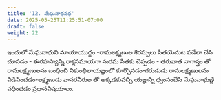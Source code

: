 ```yaml
---
title: '12. మేఘనాథవధ'
date: 2025-05-25T11:25:51-07:00
draft: false
weight: 22
---
```


ఇందులో మేఘనాథుని మాయాయుద్ధం -రామలక్ష్మణుల శిరస్సులు సీతయెదుట పడేలా చేసి చూపడం - ఈరహస్యాన్ని రాక్షసమాయగా సురమ సీతకు చెప్పడం - తరువాత నాగాస్త్రం తో రామలక్ష్మణులను బంధించి నికుంభిలాయజ్ఞంలో కూర్చొనడం-గరుడుడు రామలక్ష్మణులను విడిపించడం-లక్ష్మణుడు వానరవీరుల తో అక్కడకువచ్చి యజ్ఞాన్ని ధ్వంసంచేసి మేఘనాథుణ్ణి వధించడం ప్రధానవిషయాలు.
